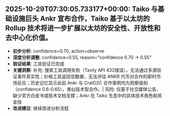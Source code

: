 
## 2025-10-29T07:30:05.733177+00:00: Taiko 与基础设施巨头 Ankr 宣布合作，Taiko 基于以太坊的 Rollup 技术将进一步扩展以太坊的安全性、开放性和去中心化价值。
- **初步分析**: confidence=0.70, action=observe
- **深度分析调整**: confidence=0.55, reason="confidence 0.70 → 0.55"
- **验证结果**: 工具验证已完成
- **关键洞察**: 补充: 搜索工具调用失败（Tavily API 432错误），无法通过多源验证事件真实性；价格工具返回空数据，无法评估 ANKR 代币对合作的即时市场反应；历史记忆显示此前 Ankr 与 CratD2C 合作案例均为观察级别（confidence 0.6-0.65），类似技术型合作。| 风险: 仅基于社交媒体公告，缺少官方白皮书或技术文档支撑；Ankr 在 Taiko 生态中的具体技术角色和资金投
- **改进建议**: 继续改进分析流程

